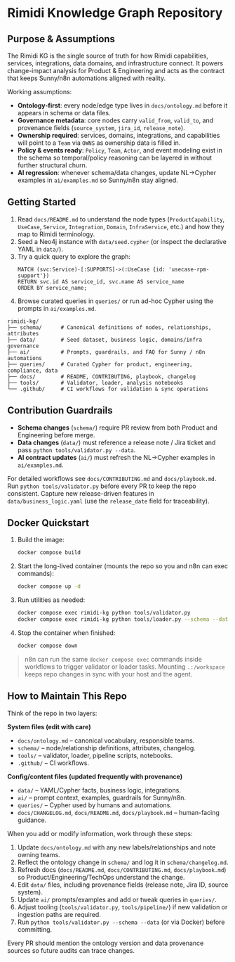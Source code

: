 # Rimidi Knowledge Graph Repository

## Purpose & Assumptions

The Rimidi KG is the single source of truth for how Rimidi capabilities, services, integrations, data domains, and infrastructure connect. It powers change-impact analysis for Product & Engineering and acts as the contract that keeps Sunny/n8n automations aligned with reality.

Working assumptions:
- **Ontology-first**: every node/edge type lives in `docs/ontology.md` before it appears in schema or data files.
- **Governance metadata**: core nodes carry `valid_from`, `valid_to`, and provenance fields (`source_system`, `jira_id`, `release_note`).
- **Ownership required**: services, domains, integrations, and capabilities will point to a `Team` via `OWNS` as ownership data is filled in.
- **Policy & events ready**: `Policy`, `Team`, `Actor`, and event modeling exist in the schema so temporal/policy reasoning can be layered in without further structural churn.
- **AI regression**: whenever schema/data changes, update NL→Cypher examples in `ai/examples.md` so Sunny/n8n stay aligned.

## Getting Started
1. Read `docs/README.md` to understand the node types (`ProductCapability`, `UseCase`, `Service`, `Integration`, `Domain`, `InfraService`, etc.) and how they map to Rimidi terminology.
2. Seed a Neo4j instance with `data/seed.cypher` (or inspect the declarative YAML in `data/`).
3. Try a quick query to explore the graph:
   ```cypher
   MATCH (svc:Service)-[:SUPPORTS]->(:UseCase {id: 'usecase-rpm-support'})
   RETURN svc.id AS service_id, svc.name AS service_name
   ORDER BY service_name;
   ```
4. Browse curated queries in `queries/` or run ad-hoc Cypher using the prompts in `ai/examples.md`.

```
rimidi-kg/
├── schema/      # Canonical definitions of nodes, relationships, attributes
├── data/        # Seed dataset, business logic, domains/infra governance
├── ai/          # Prompts, guardrails, and FAQ for Sunny / n8n automations
├── queries/     # Curated Cypher for product, engineering, compliance, data
├── docs/        # README, CONTRIBUTING, playbook, changelog
├── tools/       # Validator, loader, analysis notebooks
└── .github/     # CI workflows for validation & sync operations
```

## Contribution Guardrails
- **Schema changes** (`schema/`) require PR review from both Product and Engineering before merge.
- **Data changes** (`data/`) must reference a release note / Jira ticket and pass `python tools/validator.py --data`.
- **AI contract updates** (`ai/`) must refresh the NL→Cypher examples in `ai/examples.md`.

For detailed workflows see `docs/CONTRIBUTING.md` and `docs/playbook.md`. Run `python tools/validator.py` before every PR to keep the repo consistent. Capture new release-driven features in `data/business_logic.yaml` (use the `release_date` field for traceability).

## Docker Quickstart

1. Build the image:
   ```bash
   docker compose build
   ```
2. Start the long-lived container (mounts the repo so you and n8n can exec commands):
   ```bash
   docker compose up -d
   ```
3. Run utilities as needed:
   ```bash
   docker compose exec rimidi-kg python tools/validator.py
   docker compose exec rimidi-kg python tools/loader.py --schema --data > payload.json
   ```
4. Stop the container when finished:
   ```bash
   docker compose down
   ```

> n8n can run the same `docker compose exec` commands inside workflows to trigger validator or loader tasks. Mounting `.:/workspace` keeps repo changes in sync with your host and the agent.

## How to Maintain This Repo

Think of the repo in two layers:

**System files (edit with care)**
- `docs/ontology.md` – canonical vocabulary, responsible teams.
- `schema/` – node/relationship definitions, attributes, changelog.
- `tools/` – validator, loader, pipeline scripts, notebooks.
- `.github/` – CI workflows.

**Config/content files (updated frequently with provenance)**
- `data/` – YAML/Cypher facts, business logic, integrations.
- `ai/` – prompt context, examples, guardrails for Sunny/n8n.
- `queries/` – Cypher used by humans and automations.
- `docs/CHANGELOG.md`, `docs/README.md`, `docs/playbook.md` – human-facing guidance.

When you add or modify information, work through these steps:
1. Update `docs/ontology.md` with any new labels/relationships and note owning teams.
2. Reflect the ontology change in `schema/` and log it in `schema/changelog.md`.
3. Refresh docs (`docs/README.md`, `docs/CONTRIBUTING.md`, `docs/playbook.md`) so Product/Engineering/TechOps understand the change.
4. Edit `data/` files, including provenance fields (release note, Jira ID, source system).
5. Update `ai/` prompts/examples and add or tweak queries in `queries/`.
6. Adjust tooling (`tools/validator.py`, `tools/pipeline/`) if new validation or ingestion paths are required.
7. Run `python tools/validator.py --schema --data` (or via Docker) before committing.

Every PR should mention the ontology version and data provenance sources so future audits can trace changes.
